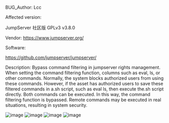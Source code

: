 BUG_Author:
Lcc

Affected version:

JumpServer 社区版 GPLv3
v3.8.0

Vendor:
https://www.jumpserver.org/

Software:

https://github.com/jumpserver/jumpserver/


Description:
    Bypass command filtering in jumpserver rights management. When setting the command filtering function, columns such as eval, ls, or other commands. 
Normally, the system blocks authorized users from using these commands. However, if the asset has authorized users to save these filtered commands in a.sh script, 
such as eval ls, then execute the.sh script directly. Both commands can be executed. In this way, the command filtering function is bypassed. 
Remote commands may be executed in real situations, resulting in system security.

![image](https://github.com/296430468/lcc_test/assets/67642123/d6d4482e-d213-4750-97e1-dee4133b9201)
![image](https://github.com/296430468/lcc_test/assets/67642123/c65f9ae2-6803-4fe0-babb-c9a1b9a33062)
![image](https://github.com/296430468/lcc_test/assets/67642123/cfc7a21f-e6ce-4de0-b2b9-1b2c92a5d0d6)
![image](https://github.com/296430468/lcc_test/assets/67642123/062bc00c-cf2b-4071-8a52-85683e458455)


